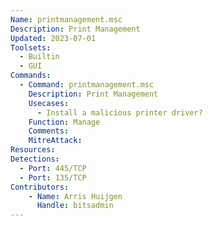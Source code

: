 ```yaml
---
Name: printmanagement.msc
Description: Print Management
Updated: 2023-07-01
Toolsets:
  - Builtin
  - GUI
Commands:
  - Command: printmanagement.msc
    Description: Print Management
    Usecases:
      - Install a malicious printer driver?
    Function: Manage
    Comments:
    MitreAttack:
Resources:
Detections:
  - Port: 445/TCP
  - Port: 135/TCP
Contributors:
    - Name: Arris Huijgen
      Handle: bitsadmin
---
```

